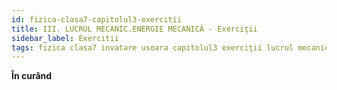 ```yaml
---
id: fizica-clasa7-capitolul3-exercitii
title: III. LUCRUL MECANIC.ENERGIE MECANICĂ - Exerciţii
sidebar_label: Exercitii
tags: fizica clasa7 invatare usoara capitolul3 exerciţii lucrul mecanic energie mecanica
---
```


**În curând**